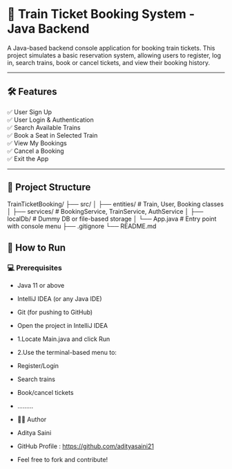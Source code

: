 # 🚆 Train Ticket Booking System - Java Backend

A Java-based backend console application for booking train tickets. This project simulates a basic reservation system, allowing users to register, log in, search trains, book or cancel tickets, and view their booking history.

---

## 🛠 Features

✅ User Sign Up  
✅ User Login & Authentication  
✅ Search Available Trains  
✅ Book a Seat in Selected Train  
✅ View My Bookings  
✅ Cancel a Booking  
✅ Exit the App

---

## 📁 Project Structure
TrainTicketBooking/
├── src/
│ ├── entities/ # Train, User, Booking classes
│ ├── services/ # BookingService, TrainService, AuthService
│ ├── localDb/ # Dummy DB or file-based storage
│ └── App.java # Entry point with console menu
├── .gitignore
└── README.md


## 🚀 How to Run

### 💻 Prerequisites
- Java 11 or above
- IntelliJ IDEA (or any Java IDE)
- Git (for pushing to GitHub)

- Open the project in IntelliJ IDEA
- 1.Locate Main.java and click Run
- 2.Use the terminal-based menu to:
-    Register/Login
-    Search trains
-    Book/cancel tickets
-    .........
-    🧑‍💻 Author
-    Aditya Saini
-    GitHub Profile : https://github.com/adityasaini21
-    Feel free to fork and contribute!




